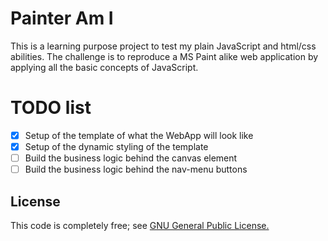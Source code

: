 # Painter Am I
This is a learning purpose project to test my plain JavaScript and html/css abilities. The challenge is to reproduce a MS Paint alike web application by applying all the basic concepts of JavaScript.

# TODO list
- [x] Setup of the template of what the WebApp will look like
- [x] Setup of the dynamic styling of the template
- [ ] Build the business logic behind the canvas element
- [ ] Build the business logic behind the nav-menu buttons

## License
This code is completely free; see <a href="LICENSE">GNU General Public License.</a>